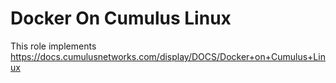 # Docker On Cumulus Linux

This role implements https://docs.cumulusnetworks.com/display/DOCS/Docker+on+Cumulus+Linux
